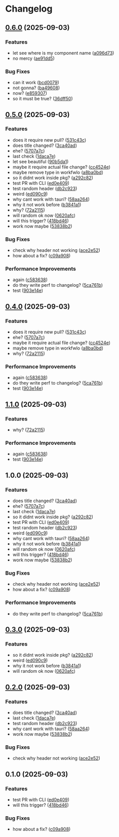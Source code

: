 # Changelog

## [0.6.0](https://github.com/PTPhongKMF/test-repo-github-action/compare/v0.5.0...v0.6.0) (2025-09-03)


### Features

* let see where is my component name ([a096d73](https://github.com/PTPhongKMF/test-repo-github-action/commit/a096d73a0f7302fb1875b569ccefe909e4ccf2c6))
* no mercy ([ae91dd5](https://github.com/PTPhongKMF/test-repo-github-action/commit/ae91dd5f8b90eec4bf013f9a221d126970458472))


### Bug Fixes

* can it work ([bcd0079](https://github.com/PTPhongKMF/test-repo-github-action/commit/bcd007993a5c41e669848cf3678a42d1d76869e2))
* not gonna? ([ba49608](https://github.com/PTPhongKMF/test-repo-github-action/commit/ba49608347c767ac34b171ef6708a6fb5fd8772d))
* now? ([e859307](https://github.com/PTPhongKMF/test-repo-github-action/commit/e859307dc3fbb4750171ffecbe592256b6a6b9d0))
* so it must be true? ([36dff50](https://github.com/PTPhongKMF/test-repo-github-action/commit/36dff50d168789e51247718f6d4d99aec237a5cd))

## [0.5.0](https://github.com/PTPhongKMF/test-repo-github-action/compare/v0.4.0...v0.5.0) (2025-09-03)


### Features

* does it require new pull? ([531c43c](https://github.com/PTPhongKMF/test-repo-github-action/commit/531c43c69c8ec8741056f3acc61f8b264c0485bb))
* does title changed? ([3ca40ad](https://github.com/PTPhongKMF/test-repo-github-action/commit/3ca40ada022c56de1c95ee4ddb4f3bfab1d0437b))
* ehe? ([5707a7c](https://github.com/PTPhongKMF/test-repo-github-action/commit/5707a7c7caee22dee8e4a44c42d0c2934fc793a3))
* last check ([1daca7e](https://github.com/PTPhongKMF/test-repo-github-action/commit/1daca7ee1f19d966c93fce0718fb0aa7ce66c38b))
* let see beautiful ([90b5da1](https://github.com/PTPhongKMF/test-repo-github-action/commit/90b5da15be94549714a9c3a5852b160492710167))
* maybe it require actual file change? ([cc4524e](https://github.com/PTPhongKMF/test-repo-github-action/commit/cc4524e6a8ccf071bab42a97e49e21623d8e2784))
* maybe remove type in workfwlo ([a8ba0bd](https://github.com/PTPhongKMF/test-repo-github-action/commit/a8ba0bdb4c376e97b7b4b19bbada77d23b2b7605))
* so it didnt work inside pkg? ([a292c82](https://github.com/PTPhongKMF/test-repo-github-action/commit/a292c8266f2b759faeb7db11e0e463292de5f2a6))
* test PR with CLI ([ed0e409](https://github.com/PTPhongKMF/test-repo-github-action/commit/ed0e40927c97cf6743cb303f4b041f77779d45b5))
* test random header ([db2c923](https://github.com/PTPhongKMF/test-repo-github-action/commit/db2c9230462cb7b173321f274c1c8b9aaf6cdb91))
* weird ([ed090c9](https://github.com/PTPhongKMF/test-repo-github-action/commit/ed090c974cb4877ae35dea964a09734641bf7b99))
* why cant work with tauri? ([58aa264](https://github.com/PTPhongKMF/test-repo-github-action/commit/58aa2642ad94bc8762da6e90bf3a4ace536ee102))
* why it not work before ([b3841a1](https://github.com/PTPhongKMF/test-repo-github-action/commit/b3841a10e5fbe5879acc6859bf7626d3625cabe1))
* why? ([72a2115](https://github.com/PTPhongKMF/test-repo-github-action/commit/72a2115ba25c9ab477d6ea349676d92a45500bc0))
* will random ok now ([0620afc](https://github.com/PTPhongKMF/test-repo-github-action/commit/0620afc849233b880d8a9edb36aa5734d46bff52))
* will this trigger? ([418bd46](https://github.com/PTPhongKMF/test-repo-github-action/commit/418bd467c7791b56bd9b1e9490e32fd2ada5235c))
* work now maybe ([53838b2](https://github.com/PTPhongKMF/test-repo-github-action/commit/53838b210cc0ceb4d5b2ebb1dfeb1ff1e1407df9))


### Bug Fixes

* check why header not working ([ace2e52](https://github.com/PTPhongKMF/test-repo-github-action/commit/ace2e52e2b65f45f54b655e17cc66b7506cf910d))
* how about a fix? ([c09a908](https://github.com/PTPhongKMF/test-repo-github-action/commit/c09a908e23629bf7c48cda3c00845e0dfbce7b30))


### Performance Improvements

* again ([c583638](https://github.com/PTPhongKMF/test-repo-github-action/commit/c583638912acc45ebbb1c8af0ca1425a323f2af8))
* do they write perf to changelog? ([5ca761b](https://github.com/PTPhongKMF/test-repo-github-action/commit/5ca761bad3d6757c6bbd64c6f63ff9bfb14b2e30))
* test ([903e14e](https://github.com/PTPhongKMF/test-repo-github-action/commit/903e14e663e6f435de1f1b718f3be114de74e61e))

## [0.4.0](https://github.com/PTPhongKMF/test-repo-github-action/compare/aethereye-v0.3.0...aethereye-v0.4.0) (2025-09-03)


### Features

* does it require new pull? ([531c43c](https://github.com/PTPhongKMF/test-repo-github-action/commit/531c43c69c8ec8741056f3acc61f8b264c0485bb))
* ehe? ([5707a7c](https://github.com/PTPhongKMF/test-repo-github-action/commit/5707a7c7caee22dee8e4a44c42d0c2934fc793a3))
* maybe it require actual file change? ([cc4524e](https://github.com/PTPhongKMF/test-repo-github-action/commit/cc4524e6a8ccf071bab42a97e49e21623d8e2784))
* maybe remove type in workfwlo ([a8ba0bd](https://github.com/PTPhongKMF/test-repo-github-action/commit/a8ba0bdb4c376e97b7b4b19bbada77d23b2b7605))
* why? ([72a2115](https://github.com/PTPhongKMF/test-repo-github-action/commit/72a2115ba25c9ab477d6ea349676d92a45500bc0))


### Performance Improvements

* again ([c583638](https://github.com/PTPhongKMF/test-repo-github-action/commit/c583638912acc45ebbb1c8af0ca1425a323f2af8))
* do they write perf to changelog? ([5ca761b](https://github.com/PTPhongKMF/test-repo-github-action/commit/5ca761bad3d6757c6bbd64c6f63ff9bfb14b2e30))
* test ([903e14e](https://github.com/PTPhongKMF/test-repo-github-action/commit/903e14e663e6f435de1f1b718f3be114de74e61e))

## [1.1.0](https://github.com/PTPhongKMF/test-repo-github-action/compare/v1.0.0...v1.1.0) (2025-09-03)


### Features

* why? ([72a2115](https://github.com/PTPhongKMF/test-repo-github-action/commit/72a2115ba25c9ab477d6ea349676d92a45500bc0))


### Performance Improvements

* again ([c583638](https://github.com/PTPhongKMF/test-repo-github-action/commit/c583638912acc45ebbb1c8af0ca1425a323f2af8))
* test ([903e14e](https://github.com/PTPhongKMF/test-repo-github-action/commit/903e14e663e6f435de1f1b718f3be114de74e61e))

## 1.0.0 (2025-09-03)


### Features

* does title changed? ([3ca40ad](https://github.com/PTPhongKMF/test-repo-github-action/commit/3ca40ada022c56de1c95ee4ddb4f3bfab1d0437b))
* ehe? ([5707a7c](https://github.com/PTPhongKMF/test-repo-github-action/commit/5707a7c7caee22dee8e4a44c42d0c2934fc793a3))
* last check ([1daca7e](https://github.com/PTPhongKMF/test-repo-github-action/commit/1daca7ee1f19d966c93fce0718fb0aa7ce66c38b))
* so it didnt work inside pkg? ([a292c82](https://github.com/PTPhongKMF/test-repo-github-action/commit/a292c8266f2b759faeb7db11e0e463292de5f2a6))
* test PR with CLI ([ed0e409](https://github.com/PTPhongKMF/test-repo-github-action/commit/ed0e40927c97cf6743cb303f4b041f77779d45b5))
* test random header ([db2c923](https://github.com/PTPhongKMF/test-repo-github-action/commit/db2c9230462cb7b173321f274c1c8b9aaf6cdb91))
* weird ([ed090c9](https://github.com/PTPhongKMF/test-repo-github-action/commit/ed090c974cb4877ae35dea964a09734641bf7b99))
* why cant work with tauri? ([58aa264](https://github.com/PTPhongKMF/test-repo-github-action/commit/58aa2642ad94bc8762da6e90bf3a4ace536ee102))
* why it not work before ([b3841a1](https://github.com/PTPhongKMF/test-repo-github-action/commit/b3841a10e5fbe5879acc6859bf7626d3625cabe1))
* will random ok now ([0620afc](https://github.com/PTPhongKMF/test-repo-github-action/commit/0620afc849233b880d8a9edb36aa5734d46bff52))
* will this trigger? ([418bd46](https://github.com/PTPhongKMF/test-repo-github-action/commit/418bd467c7791b56bd9b1e9490e32fd2ada5235c))
* work now maybe ([53838b2](https://github.com/PTPhongKMF/test-repo-github-action/commit/53838b210cc0ceb4d5b2ebb1dfeb1ff1e1407df9))


### Bug Fixes

* check why header not working ([ace2e52](https://github.com/PTPhongKMF/test-repo-github-action/commit/ace2e52e2b65f45f54b655e17cc66b7506cf910d))
* how about a fix? ([c09a908](https://github.com/PTPhongKMF/test-repo-github-action/commit/c09a908e23629bf7c48cda3c00845e0dfbce7b30))


### Performance Improvements

* do they write perf to changelog? ([5ca761b](https://github.com/PTPhongKMF/test-repo-github-action/commit/5ca761bad3d6757c6bbd64c6f63ff9bfb14b2e30))

## [0.3.0](https://github.com/PTPhongKMF/test-repo-github-action/compare/aethereye-v0.2.0...aethereye-v0.3.0) (2025-09-03)


### Features

* so it didnt work inside pkg? ([a292c82](https://github.com/PTPhongKMF/test-repo-github-action/commit/a292c8266f2b759faeb7db11e0e463292de5f2a6))
* weird ([ed090c9](https://github.com/PTPhongKMF/test-repo-github-action/commit/ed090c974cb4877ae35dea964a09734641bf7b99))
* why it not work before ([b3841a1](https://github.com/PTPhongKMF/test-repo-github-action/commit/b3841a10e5fbe5879acc6859bf7626d3625cabe1))
* will random ok now ([0620afc](https://github.com/PTPhongKMF/test-repo-github-action/commit/0620afc849233b880d8a9edb36aa5734d46bff52))

## [0.2.0](https://github.com/PTPhongKMF/test-repo-github-action/compare/aethereye-v0.1.0...aethereye-v0.2.0) (2025-09-03)


### Features

* does title changed? ([3ca40ad](https://github.com/PTPhongKMF/test-repo-github-action/commit/3ca40ada022c56de1c95ee4ddb4f3bfab1d0437b))
* last check ([1daca7e](https://github.com/PTPhongKMF/test-repo-github-action/commit/1daca7ee1f19d966c93fce0718fb0aa7ce66c38b))
* test random header ([db2c923](https://github.com/PTPhongKMF/test-repo-github-action/commit/db2c9230462cb7b173321f274c1c8b9aaf6cdb91))
* why cant work with tauri? ([58aa264](https://github.com/PTPhongKMF/test-repo-github-action/commit/58aa2642ad94bc8762da6e90bf3a4ace536ee102))
* work now maybe ([53838b2](https://github.com/PTPhongKMF/test-repo-github-action/commit/53838b210cc0ceb4d5b2ebb1dfeb1ff1e1407df9))


### Bug Fixes

* check why header not working ([ace2e52](https://github.com/PTPhongKMF/test-repo-github-action/commit/ace2e52e2b65f45f54b655e17cc66b7506cf910d))

## 0.1.0 (2025-09-03)


### Features

* test PR with CLI ([ed0e409](https://github.com/PTPhongKMF/test-repo-github-action/commit/ed0e40927c97cf6743cb303f4b041f77779d45b5))
* will this trigger? ([418bd46](https://github.com/PTPhongKMF/test-repo-github-action/commit/418bd467c7791b56bd9b1e9490e32fd2ada5235c))


### Bug Fixes

* how about a fix? ([c09a908](https://github.com/PTPhongKMF/test-repo-github-action/commit/c09a908e23629bf7c48cda3c00845e0dfbce7b30))
